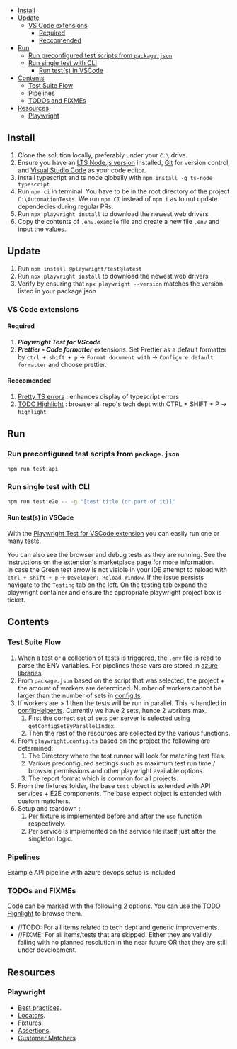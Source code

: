 - [Install](#install)
- [Update](#update)
  - [VS Code extensions](#vs-code-extensions)
    - [Required](#required)
    - [Reccomended](#reccomended)
- [Run](#run)
  - [Run preconfigured test scripts from `package.json`](#run-preconfigured-test-scripts-from-packagejson)
  - [Run single test with CLI](#run-single-test-with-cli)
    - [Run test(s) in VSCode](#run-tests-in-vscode)
- [Contents](#contents)
  - [Test Suite Flow](#test-suite-flow)
  - [Pipelines](#pipelines)
  - [TODOs and FIXMEs](#todos-and-fixmes)
- [Resources](#resources)
  - [Playwright](#playwright)

## Install

1. Clone the solution locally, preferably under your `C:\` drive.
1. Ensure you have an [LTS Node.js version](https://nodejs.org/) installed, [Git](https://git-scm.com/) for version control, and [Visual Studio Code](https://code.visualstudio.com/) as your code editor.
1. Install typescript and ts node globally with `npm install -g ts-node typescript`
1. Run `npm ci` in terminal. You have to be in the root directory of the project `C:\AutomationTests`. We run `npm CI` instead of `npm i` as to not update dependecies during regular PRs.
1. Run `npx playwright install` to download the newest web drivers
1. Copy the contents of `.env.example` file and create a new file `.env` and input the values.

## Update

1. Run `npm install @playwright/test@latest`
1. Run `npx playwright install` to download the newest web drivers
1. Verify by ensuring that `npx playwright --version` matches the version listed in your package.json

### VS Code extensions

#### Required

1. **_Playwright Test for VScode_**
1. **_Prettier - Code formatter_** extensions. Set Prettier as a default formatter by `ctrl + shift + p` -> `Format document with` -> `Configure default formatter` and choose prettier.

#### Reccomended

1. [Pretty TS errors](https://marketplace.visualstudio.com/items?itemName=yoavbls.pretty-ts-errors) : enhances display of typescript errors
1. [TODO Highlight](https://marketplace.visualstudio.com/items?itemName=wayou.vscode-todo-highlight) : browser all repo's tech dept with CTRL + SHIFT + P -> `highlight`

## Run

### Run preconfigured test scripts from `package.json`

```sh
npm run test:api
```

### Run single test with CLI

```sh
npm run test:e2e -- -g "[test title (or part of it)]"
```

#### Run test(s) in VSCode

With the [Playwright Test for VSCode extension](https://marketplace.visualstudio.com/items?itemName=ms-playwright.playwright) you can easily run one or many tests.

You can also see the browser and debug tests as they are running. See the instructions on the extension's marketplace page for more information.  
In case the Green test arrow is not visible in your IDE attempt to reload with `ctrl + shift + p` -> `Developer: Reload Window`.
If the issue persists navigate to the `Testing` tab on the left. On the testing tab expand the playwright container and ensure the appropriate playwright project box is ticket.

## Contents

### Test Suite Flow

1. When a test or a collection of tests is triggered, the `.env` file is read to parse the ENV variables. For pipelines these vars are stored in [azure libraries](https://dev.azure.com/.../_library?itemType=VariableGroups).
1. From `package.json` based on the script that was selected, the project + the amount of workers are determined. Number of workers cannot be larger than the number of sets in [config.ts](/config/config.ts).
1. If workers are > 1 then the tests will be run in parallel. This is handled in [configHelper.ts](/config/configHelper.ts). Currently we have 2 sets, hence 2 workers max.
    1. First the correct set of sets per server is selected using `getConfigSetByParallelIndex`.
    2. Then the rest of the resources are sellected by the various functions.
1. From `playwright.config.ts` based on the project the following are determined:
    1. The Directory where the test runner will look for matching test files.
    2. Various preconfigured settings such as maximum test run time / browser permissions and other playwright available options.
    3. The report format which is common for all projects.
1. From the fixtures folder, the base `test` object is extended with API services + E2E components. The base expect object is extended with custom matchers. 
1. Setup and teardown :
    1. Per fixture is implemented before and after the `use` function respectively. 
    2. Per service is implemented on the service file itself just after the singleton logic. 

### Pipelines

Example API pipeline with azure devops setup is included

### TODOs and FIXMEs
Code can be marked with the following 2 options. You can use the [TODO Highlight](https://marketplace.visualstudio.com/items?itemName=wayou.vscode-todo-highlight) to browse them.

- //TODO: For all items related to tech dept and generic improvements.
- //FIXME: For all items/tests that are skipped. Either they are validly failing with no planned resolution in the near future OR that they are still under development.

## Resources

### Playwright

-   [Best practices](https://playwright.dev/docs/best-practices).
-   [Locators](https://playwright.dev/docs/locators).
-   [Fixtures](https://playwright.dev/docs/api/class-fixtures).
-   [Assertions](https://playwright.dev/docs/test-assertions).
-   [Customer Matchers](https://playwright.dev/docs/test-assertions#add-custom-matchers-using-expectextend)

